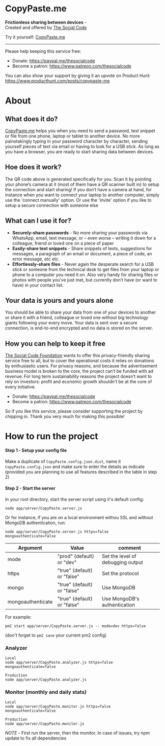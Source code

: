 # CopyPaste.me

**Frictionless sharing between devices** -  
Created and offered by [The Social Code](https://thesocialcodefoundation.org)

Try it yourself: [CopyPaste.me](https://copypaste.me)

---

Please help keeping this service free:
- Donate: https://paypal.me/thesocialcode
- Become a patron: https://www.patreon.com/thesocialcode

You can also show your support by giving it an upvote on Product Hunt:
https://www.producthunt.com/posts/copypaste-me



# About 

## What does it do?
[CopyPaste.me](https://copypaste.me) helps you when you need to send a password, text snippet or file from one phone, laptop or tablet to another device. No more painstakingly typing in your password character by character, sending yourself pieces of text via email or having to look for a USB stick. As long as you have a browser, you are ready to start sharing data between devices.

## Hoe does it work?
The QR code above is generated specifically for you. Scan it by pointing your phone’s camera at it (most of them have a QR scanner built in) to setup the connection and start sharing! If you don’t have a camera at hand, for instance when you want to connect your laptop to another computer, simply use the 'connect manually' option. Or use the 'invite' option if you like to setup a secure connection with someone else

## What can I use it for?

- **Securely-share passwords** - No more sharing your passwords via WhatsApp, email, text message, or – even worse – writing it down for a colleague, friend or loved one on a piece of paper
- **Easily-share text snippets** - Share snippets of texts, suggestions for messages, a paragraph of an email or document, a piece of code, an error message, etc etc.
- **Effortlessly-share files** - Never again the desperate search for a USB stick or someone from the technical desk to get files from your laptop or phone to a computer you need it on. Also very handy for sharing files or photos with people you’ve just met, but currently don’t have (or want to have) in your contact list. 

## Your data is yours and yours alone
You should be able to share your data from one of your devices to another or share it with a friend, colleague or loved one without big technology giants following your every move. Your data is sent over a secure connection, is end-to-end encrypted and no data is stored on the server.

## How you can help to keep it free
[The Social Code Foundation](https://thesocialcodefoundation.org) wants to offer this privacy-friendly sharing service free to all, but to cover the operational costs it relies on donations by enthusiastic users. For privacy reasons, and because the advertisement business model is broken to the core, the project can’t be funded with ad revenue. For long term sustainability reasons the project doesn’t want to rely on investors: profit and economic growth shouldn't be at the core of every initiative.

- Donate: https://paypal.me/thesocialcode
- Become a patron: https://www.patreon.com/thesocialcode

So if you like this service, please consider supporting the project by chipping in. Thank you very much for making this possible!

# How to run the project


#### Step 1 - Setup your config file
Make a duplicate of `CopyPaste.config.json.dist`, name it `CopyPaste.config.json` and make sure to enter the details as indicate (provided you are planning to use all features described in the table in step 2)  


#### Step 2 - Start the server

In your root directory, start the server script using it's default config:

```
node app/server/CopyPaste.server.js 
```

Or for instance, if you are on a local environment withou SSL and without MongoDB authentication, run: 

```
node app/server/CopyPaste.server.js https=false mongoauthenticate=false 
```

| Argument | Value | comment |
| ------- | ------- | ------- |
| mode | "prod" (default) or "dev" | Set the level of debugging output |
| https | "true" (default) or "false" | Set the protocol |
| mongo | "true" (default) or "false" | Use MongoDB |
| mongoauthenticate | "true" (default) or "false" | Use MongoDB's authentication |

For example:
```
pm2 start app/server/CopyPaste.server.js -- mode=dev https=false
```
(don't forget to `pm2 save` your current pm2 config)


### Analyzer
```
Local
node app/server/CopyPaste.analyzer.js https=false mongoauthenticate=false

Production
node app/server/CopyPaste.analyzer.js
```

### Monitor (monthly and daily stats)
```
Local
node app/server/CopyPaste.monitor.js https=false mongoauthenticate=false

Production
node app/server/CopyPaste.monitor.js
```

*NOTE* - First run the server, then the monitor. In case of issues, try npm update to fix all dependencies